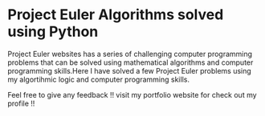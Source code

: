 # Project Euler Algorithms solved using Python

Project Euler websites has a series of challenging computer programming problems that can be solved using mathematical algorithms 
and computer programming skills.Here I have solved a few Project Euler problems using my algortihmic logic and computer programming skills.

Feel free to give any feedback !!
visit my portfolio website for check out my profile !!
